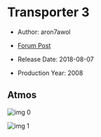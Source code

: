 # Transporter 3

* Author: aron7awol

* [Forum Post](https://www.avsforum.com/threads/bass-eq-for-filtered-movies.2995212/post-56637484)

* Release Date: 2018-08-07
* Production Year: 2008

## Atmos

![img 0](https://i.imgur.com/Tvoy8BV.jpg)

![img 1](https://i.imgur.com/Og22RxH.jpg)

